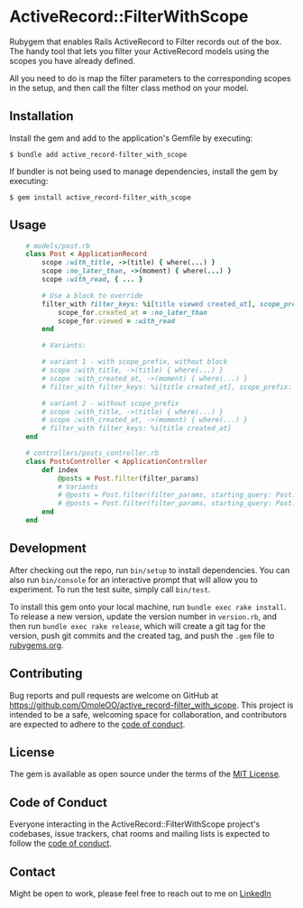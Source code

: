 # ActiveRecord::FilterWithScope
Rubygem that enables Rails ActiveRecord to Filter records out of the box. The handy tool that lets you filter your ActiveRecord models using the scopes you have already defined.

All you need to do is map the filter parameters to the corresponding scopes in the setup, and then call the filter class method on your model.

## Installation

Install the gem and add to the application's Gemfile by executing:

    $ bundle add active_record-filter_with_scope

If bundler is not being used to manage dependencies, install the gem by executing:

    $ gem install active_record-filter_with_scope

## Usage

```ruby
    # models/post.rb
    class Post < ApplicationRecord
        scope :with_title, ->(title) { where(...) }
        scope :no_later_than, ->(moment) { where(...) }
        scope :with_read, { ... }

        # Use a block to override
        filter_with filter_keys: %i[title viewed created_at], scope_prefix: "with_" do |scope_for|
            scope_for.created_at = :no_later_than
            scope_for.viewed = :with_read
        end

        # Variants:

        # variant 1 - with scope_prefix, without block
        # scope :with_title, ->(title) { where(...) }
        # scope :with_created_at, ->(moment) { where(...) }
        # filter_with filter_keys: %i[title created_at], scope_prefix: "with_"

        # variant 2 - without scope_prefix
        # scope :with_title, ->(title) { where(...) }
        # scope :with_created_at, ->(moment) { where(...) }
        # filter_with filter_keys: %i[title created_at]
    end

    # controllers/posts_controller.rb
    class PostsController < ApplicationController
        def index
            @posts = Post.filter(filter_params)
            # Variants
            # @posts = Post.filter(filter_params, starting_query: Post.paginate(...))
            # @posts = Post.filter(filter_params, starting_query: Post.all)
        end
    end
```

## Development

After checking out the repo, run `bin/setup` to install dependencies. You can also run `bin/console` for an interactive prompt that will allow you to experiment. To run the test suite, simply call `bin/test`.

To install this gem onto your local machine, run `bundle exec rake install`. To release a new version, update the version number in `version.rb`, and then run `bundle exec rake release`, which will create a git tag for the version, push git commits and the created tag, and push the `.gem` file to [rubygems.org](https://rubygems.org).

## Contributing

Bug reports and pull requests are welcome on GitHub at https://github.com/OmoleOO/active_record-filter_with_scope. This project is intended to be a safe, welcoming space for collaboration, and contributors are expected to adhere to the [code of conduct](https://github.com/OmoleOO/active_record-filter_with_scope/blob/main/CODE_OF_CONDUCT.md).

## License

The gem is available as open source under the terms of the [MIT License](https://opensource.org/licenses/MIT).

## Code of Conduct

Everyone interacting in the ActiveRecord::FilterWithScope project's codebases, issue trackers, chat rooms and mailing lists is expected to follow the [code of conduct](https://github.com/[USERNAME]/active_record-filter_with_scope/blob/main/CODE_OF_CONDUCT.md).


## Contact
Might be open to work, please feel free to reach out to me on [LinkedIn](https://linkedin.com/in/omoleoo)
